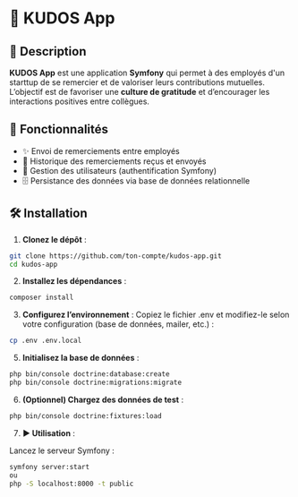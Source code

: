 # 🎉 KUDOS App  

## 📖 Description  
**KUDOS App** est une application **Symfony** qui permet à des employés d'un starttup de se remercier et de valoriser leurs contributions mutuelles.  
L’objectif est de favoriser une **culture de gratitude** et d’encourager les interactions positives entre collègues.  

## 🚀 Fonctionnalités  
- ✨ Envoi de remerciements entre employés  
- 📜 Historique des remerciements reçus et envoyés  
- 👤 Gestion des utilisateurs (authentification Symfony)  
- 🗄️ Persistance des données via base de données relationnelle  

## 🛠️ Installation

1. **Clonez le dépôt** :  
```bash
git clone https://github.com/ton-compte/kudos-app.git
cd kudos-app
``` 

2. **Installez les dépendances** :  
```bash
composer install
```

3. **Configurez l’environnement** :
Copiez le fichier .env et modifiez-le selon votre configuration (base de données, mailer, etc.) :
```bash
cp .env .env.local
```

5. **Initialisez la base de données** :
```bash
php bin/console doctrine:database:create
php bin/console doctrine:migrations:migrate
```

6. **(Optionnel) Chargez des données de test** :
```bash
php bin/console doctrine:fixtures:load
```

7. **▶️ Utilisation** :

  Lancez le serveur Symfony :
```bash
symfony server:start
ou
php -S localhost:8000 -t public
```

